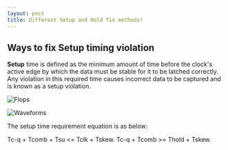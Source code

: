 ```yaml
---
layout: post
title: Different Setup and Hold fix methods!
---
```


## Ways to fix Setup timing violation
**Setup** time is defined as the minimum amount of time before the clock's active edge by which the data must be stable for it to be latched correctly. Any violation in this required time causes incorrect data to be captured and is known as a setup violation.

![Flops](https://www.edn.com/wp-content/uploads/media-1168670-setupandhold1.jpg)

![Waveforms](https://www.edn.com/wp-content/uploads/media-1168671-setupandhold2.jpg)

The setup time requirement equation is as below:

Tc-q + Tcomb + Tsu <= Tclk + Tskew.
Tc-q + Tcomb >= Thold + Tskew.
